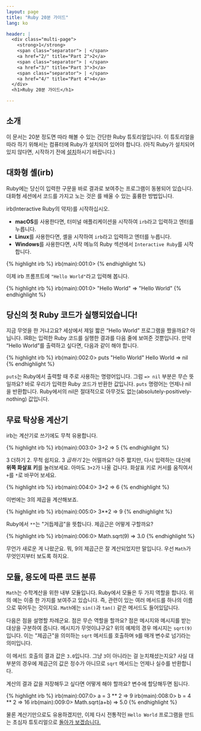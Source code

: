 ```yaml
---
layout: page
title: "Ruby 20분 가이드"
lang: ko

header: |
  <div class="multi-page">
    <strong>1</strong>
    <span class="separator"> | </span>
    <a href="2/" title="Part 2">2</a>
    <span class="separator"> | </span>
    <a href="3/" title="Part 3">3</a>
    <span class="separator"> | </span>
    <a href="4/" title="Part 4">4</a>
  </div>
  <h1>Ruby 20분 가이드</h1>

---
```


## 소개

이 문서는 20분 정도면 따라 해볼 수 있는 간단한 Ruby 튜토리얼입니다.
이 튜토리얼을 따라 하기 위해서는 컴퓨터에 Ruby가 설치되어 있어야
합니다. (아직 Ruby가 설치되어 있지 않다면, 시작하기 전에
[설치][installation]하시기 바랍니다.)

## 대화형  셸(irb)

Ruby에는 당신이 입력한  구문을 바로 결과로 보여주는 프로그램이
동봉되어 있습니다. 대화형 세션에서  코드를 가지고 노는 것은
를 배울 수 있는 훌륭한 방법입니다.

irb(Interactive Ruby의 약자)를 시작하십시오.

* **macOS**를 사용한다면, 터미널 애플리케이션을 시작하여 `irb`라고
  입력하고 엔터를 누릅니다.
* **Linux**를 사용한다면, 셸을 시작하여 `irb`라고 입력하고 엔터를 누릅니다.
* **Windows**를 사용한다면, 시작 메뉴의 Ruby 섹션에서 `Interactive Ruby`를
  시작합니다.

{% highlight irb %}
irb(main):001:0>
{% endhighlight %}

이제 irb 프롬프트에 `"Hello World"`라고 입력해 봅니다.

{% highlight irb %}
irb(main):001:0> "Hello World"
=> "Hello World"
{% endhighlight %}

## 당신의 첫 Ruby 코드가 실행되었습니다!

지금 무엇을 한 거냐고요? 세상에서 제일 짧은 “Hello World” 프로그램을
짰을까요? 아닙니다. IRB는 입력한 Ruby 코드를 실행한 결과를 다음 줄에
보여준 것뿐입니다. 만약 “Hello World”를 출력하고 싶다면, 다음과
같이 해야 합니다.

{% highlight irb %}
irb(main):002:0> puts "Hello World"
Hello World
=> nil
{% endhighlight %}

`puts`는 Ruby에서 출력할 때 주로 사용하는 명령어입니다. 그럼
`=> nil` 부분은 무슨 뜻일까요? 바로 우리가 입력한 Ruby 코드가
반환한 값입니다. `puts` 명령어는 언제나 nil을 반환합니다.
Ruby에서의 nil은 절대적으로 아무것도 없는(absolutely-positively-nothing) 값입니다.

## 무료 탁상용 계산기

irb는 계산기로 쓰기에도 무척 유용합니다.

{% highlight irb %}
irb(main):003:0> 3+2
=> 5
{% endhighlight %}

3 더하기 2. 무척 쉽지요. 3 *곱하기* 2는 어떨까요?
아주 짧지만, 다시 입력하는 대신에 **위쪽 화살표 키**를 눌러보세요.
아마도 `3+2`가 나올 겁니다. 화살표 키로 커서를 움직여서 `+`를 `*`로
바꾸어 보세요.

{% highlight irb %}
irb(main):004:0> 3*2
=> 6
{% endhighlight %}

이번에는 3의 제곱을 계산해보죠.

{% highlight irb %}
irb(main):005:0> 3**2
=> 9
{% endhighlight %}

Ruby에서 `**`는 "거듭제곱"을 뜻합니다. 제곱근은 어떻게 구할까요?

{% highlight irb %}
irb(main):006:0> Math.sqrt(9)
=> 3.0
{% endhighlight %}

무언가 새로운 게 나왔군요. 뭐, 9의 제곱근은 잘 계산되었지만 말입니다.
우선 `Math`가 무엇인지부터 보도록 하지요.

## 모듈, 용도에 따른 코드 분류

`Math`는 수학계산을 위한 내부 모듈입니다. Ruby에서 모듈은 두 가지
역할을 합니다. 위의 예는 이중 한 가지를 보여주고 있습니다. 즉, 관련이
있는 여러 메서드를 하나의 이름으로 묶어두는 것이지요. `Math`에는
`sin()`과 `tan()` 같은 메서드도 들어있답니다.

다음은 점을 설명할 차례군요. 점은 무슨 역할을 할까요? 점은 메시지와
메시지를 받는 대상을 구분하여 줍니다. 메시지가 무엇이냐구요? 위의
예제의 경우 메시지는 `sqrt(9)`입니다. 이는 "제곱근"을 의미하는
`sqrt` 메서드를 호출하며 `9`를 매개 변수로 넘기라는 의미입니다.

이 메서드 호출의 결과 값은 `3.0`입니다. 그냥 `3`이 아니라는 걸
눈치채셨는지요? 사실 대부분의 경우에 제곱근의 값은 정수가 아니므로
`sqrt` 메서드는 언제나 실수를 반환합니다.

계산의 결과 값을 저장해두고 싶다면 어떻게 해야 할까요? 변수에 할당해두면
됩니다.

{% highlight irb %}
irb(main):007:0> a = 3 ** 2
=> 9
irb(main):008:0> b = 4 ** 2
=> 16
irb(main):009:0> Math.sqrt(a+b)
=> 5.0
{% endhighlight %}

물론 계산기만으로도 유용하겠지만, 이제 다시 전통적인 `Hello World` 프로그램을
만드는 초심자 튜토리얼으로 [돌아가 보겠습니다.](2/)

[installation]: /ko/documentation/installation/
